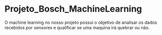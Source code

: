 # Projeto_Bosch_MachineLearning
O machine learning no nosso projeto possui o objetivo de analisar os dados recebidos por sensores e qualificar se uma maquina irá quebrar ou não.

